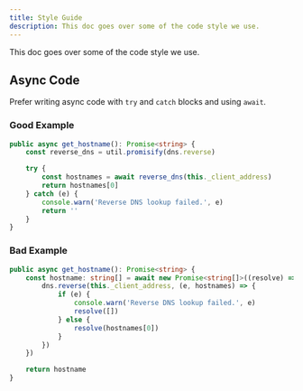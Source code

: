 ```yaml
---
title: Style Guide
description: This doc goes over some of the code style we use.
---
```


This doc goes over some of the code style we use.

## Async Code

Prefer writing async code with `try` and `catch` blocks and using `await`.

### Good Example

```ts
public async get_hostname(): Promise<string> {
	const reverse_dns = util.promisify(dns.reverse)

	try {
		const hostnames = await reverse_dns(this._client_address)
		return hostnames[0]
	} catch (e) {
		console.warn('Reverse DNS lookup failed.', e)
		return ''
	}
}
```

### Bad Example

```ts
public async get_hostname(): Promise<string> {
	const hostname: string[] = await new Promise<string[]>((resolve) => {
		dns.reverse(this._client_address, (e, hostnames) => {
			if (e) {
				console.warn('Reverse DNS lookup failed.', e)
				resolve([])
			} else {
				resolve(hostnames[0])
			}
		})
	})

	return hostname
}
```
